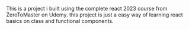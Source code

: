 This is a project i built using the complete react 2023 course from ZeroToMaster on Udemy.
this project is just a easy way of learning react basics on class and functional components.
